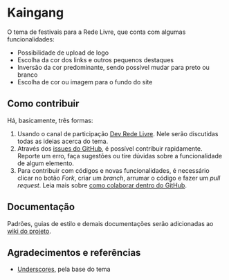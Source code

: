 # Kaingang
O tema de festivais para a Rede Livre, que conta com algumas funcionalidades:

* Possibilidade de upload de logo
* Escolha da cor dos links e outros pequenos destaques
* Inversão da cor predominante, sendo possível mudar para preto ou branco
* Escolha de cor ou imagem para o fundo do site


## Como contribuir
Há, basicamente, três formas:

1. Usando o canal de participação [Dev Rede Livre](http://dev.redelivre.org.br/tag/kaingang). Nele serão discutidas todas as ideias acerca do tema.
2. Através dos [issues do GitHub](https://github.com/redelivre/kaingang/issues), é possível contribuir rapidamente. Reporte um erro, faça sugestões ou tire dúvidas sobre a funcionalidade de algum elemento.
3. Para contribuir com códigos e novas funcionalidades, é necessário clicar no botão *Fork*, criar um *branch*, arrumar o código e fazer um *pull request*. Leia mais sobre [como colaborar dentro do GitHub](https://help.github.com/categories/63/articles).

## Documentação
Padrões, guias de estilo e demais documentações serão adicionadas ao [wiki do projeto](https://github.com/redelivre/kaingang/wiki).

## Agradecimentos e referências
* [Underscores](http://underscores.me), pela base do tema
